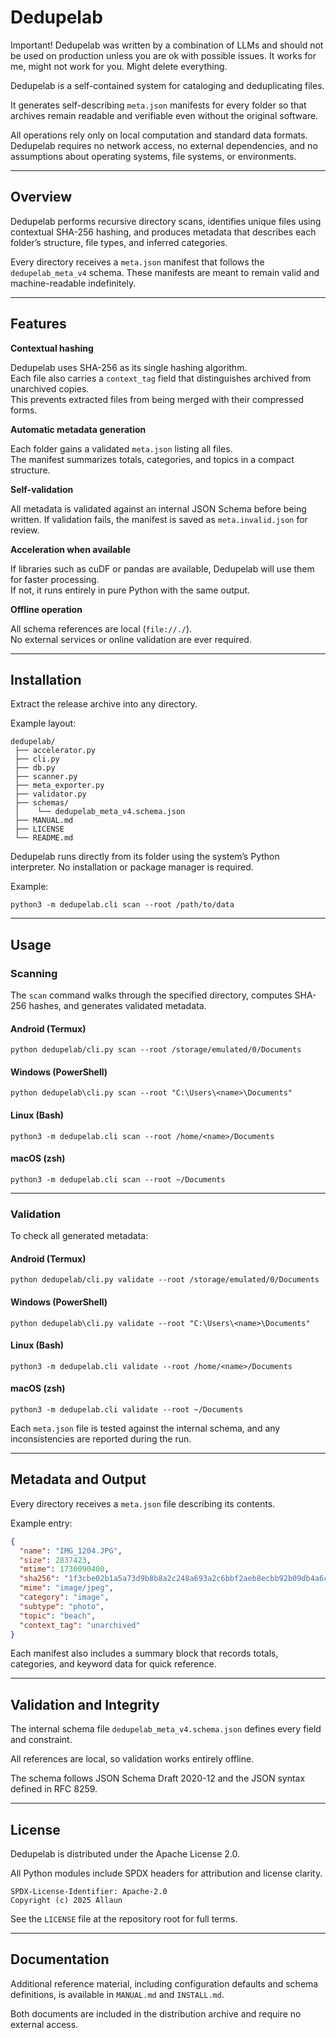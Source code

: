 # Dedupelab

Important! Dedupelab was written by a combination of LLMs and should not be used on production unless you are ok with possible issues. It works for me, might not work for you. Might delete everything.


Dedupelab is a self-contained system for cataloging and deduplicating files.

It generates self-describing `meta.json` manifests for every folder so that
archives remain readable and verifiable even without the original software.

All operations rely only on local computation and standard data formats.
Dedupelab requires no network access, no external dependencies, and no
assumptions about operating systems, file systems, or environments.

---

## Overview

Dedupelab performs recursive directory scans, identifies unique files using
contextual SHA-256 hashing, and produces metadata that describes each folder’s
structure, file types, and inferred categories.

Every directory receives a `meta.json` manifest that follows the
`dedupelab_meta_v4` schema. These manifests are meant to remain valid and
machine-readable indefinitely.

---

## Features

**Contextual hashing**

Dedupelab uses SHA-256 as its single hashing algorithm.  
Each file also carries a `context_tag` field that distinguishes archived from
unarchived copies.  
This prevents extracted files from being merged with their compressed forms.

**Automatic metadata generation**

Each folder gains a validated `meta.json` listing all files.  
The manifest summarizes totals, categories, and topics in a compact structure.

**Self-validation**

All metadata is validated against an internal JSON Schema before being written.
If validation fails, the manifest is saved as `meta.invalid.json` for review.

**Acceleration when available**

If libraries such as cuDF or pandas are available, Dedupelab will use them for
faster processing.  
If not, it runs entirely in pure Python with the same output.

**Offline operation**

All schema references are local (`file://./`).  
No external services or online validation are ever required.

---

## Installation

Extract the release archive into any directory.

Example layout:

```
dedupelab/
 ├── accelerator.py
 ├── cli.py
 ├── db.py
 ├── scanner.py
 ├── meta_exporter.py
 ├── validator.py
 ├── schemas/
 │    └── dedupelab_meta_v4.schema.json
 ├── MANUAL.md
 ├── LICENSE
 └── README.md
```

Dedupelab runs directly from its folder using the system’s Python interpreter.
No installation or package manager is required.

Example:

```
python3 -m dedupelab.cli scan --root /path/to/data
```

---

## Usage

### Scanning

The `scan` command walks through the specified directory, computes SHA-256
hashes, and generates validated metadata.

#### Android (Termux)
```
python dedupelab/cli.py scan --root /storage/emulated/0/Documents
```

#### Windows (PowerShell)
```
python dedupelab\cli.py scan --root "C:\Users\<name>\Documents"
```

#### Linux (Bash)
```
python3 -m dedupelab.cli scan --root /home/<name>/Documents
```

#### macOS (zsh)
```
python3 -m dedupelab.cli scan --root ~/Documents
```

---

### Validation

To check all generated metadata:

#### Android (Termux)
```
python dedupelab/cli.py validate --root /storage/emulated/0/Documents
```

#### Windows (PowerShell)
```
python dedupelab\cli.py validate --root "C:\Users\<name>\Documents"
```

#### Linux (Bash)
```
python3 -m dedupelab.cli validate --root /home/<name>/Documents
```

#### macOS (zsh)
```
python3 -m dedupelab.cli validate --root ~/Documents
```

Each `meta.json` file is tested against the internal schema, and any
inconsistencies are reported during the run.

---

## Metadata and Output

Every directory receives a `meta.json` file describing its contents.

Example entry:

```json
{
  "name": "IMG_1204.JPG",
  "size": 2837423,
  "mtime": 1730090400,
  "sha256": "1f3cbe02b1a5a73d9b8b8a2c248a693a2c6bbf2aeb8ecbb92b09db4a6c420e19",
  "mime": "image/jpeg",
  "category": "image",
  "subtype": "photo",
  "topic": "beach",
  "context_tag": "unarchived"
}
```

Each manifest also includes a summary block that records totals, categories,
and keyword data for quick reference.

---

## Validation and Integrity

The internal schema file `dedupelab_meta_v4.schema.json` defines every field
and constraint.

All references are local, so validation works entirely offline.

The schema follows JSON Schema Draft 2020-12 and the JSON syntax defined in
RFC 8259.

---

## License

Dedupelab is distributed under the Apache License 2.0.

All Python modules include SPDX headers for attribution and license clarity.

```
SPDX-License-Identifier: Apache-2.0
Copyright (c) 2025 Allaun
```

See the `LICENSE` file at the repository root for full terms.

---

## Documentation

Additional reference material, including configuration defaults and schema
definitions, is available in `MANUAL.md` and `INSTALL.md`.

Both documents are included in the distribution archive and require no
external access.
